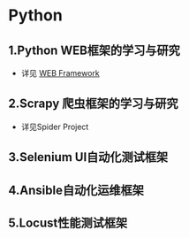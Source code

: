 # Python

## 1.Python WEB框架的学习与研究
  - 详见 [WEB Framework](https://github.com/jidongdeatao/Python/tree/master/Web%20Framework)
## 2.Scrapy 爬虫框架的学习与研究
  - 详见Spider Project
## 3.Selenium UI自动化测试框架

## 4.Ansible自动化运维框架

## 5.Locust性能测试框架
